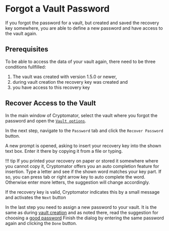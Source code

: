 # Forgot a Vault Password

If you forgot the password for a vault, but created and saved the recovery key somewhere, you are able to define a new password and have access to the vault again.

## Prerequisites

To be able to access the data of your vault again, there need to be three conditions fullfilled:

1. The vault was created with version 1.5.0 or newer,
1. during vault creation the recovery key was created and
1. you have access to this recovery key

## Recover Access to the Vault

In the main window of Cryptomator, select the vault where you forgot the password and open the [`Vault options`](TODO).

[//]: # (TODO: add picture with "ForgotPassword" vault)

In the next step, navigate to the `Password` tab and click the `Recover Password` button.

[//]: # (TODO: add picture with vault options password tab)

A new prompt is opened, asking to insert your recovery key into the shown text box. Enter it there by copying it from a file or typing.

!!! tip
If you printed your recovery on paper or stored it somewhere where you cannot copy it, Cryptomator offers you an auto completion feature for insertion.
Type a letter and see if the shown word matches your key part.
If so, you can press tab or right arrow key to auto complete the word.
Otherwise enter more letters, the suggestion will change accordingly.

[//]: # (TODO: picture with recovery key insertion prompt incl. auto complete feature)

If the recovery key is valid, Cryptomator indicates this by a small message and activates the `Next` button

[//]: # (TODO: picture with recovery key insertion prompt with valid key)

In the last step you need to assign a new password to your vault.
It is the same as during [vault creation](./adding-vaults.md#) and as noted there, read the suggestion for choosing a [good password](../security/advice.md#good-passwords)
Finish the dialog by entering the same password again and clicking the `Done` button.